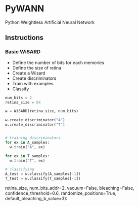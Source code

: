 # PyWANN
Python Weightless Artificial Neural Network

## Instructions

### Basic WiSARD
* Define the number of bits for each memories
* Define the size of retina
* Create a Wisard
* Create discriminators
* Train with examples
* Classify

```python
num_bits = 2
retina_size = 64

w = WiSARD(retina_size, num_bits)

w.create_discriminator("A")
w.create_discriminator("T")


# training discriminators
for ex in A_samples:
  w.train("A", ex)

for ex in T_samples:
  w.train("T", ex)

# classifying
A_test = w.classify(A_samples[-1])  
T_test = w.classify(T_samples[-1])  


```







retina_size,
                 num_bits_addr=2,
                 vacuum=False,
                 bleaching=False,
                 confidence_threshold=0.6,
                 randomize_positions=True,
                 default_bleaching_b_value=3):

